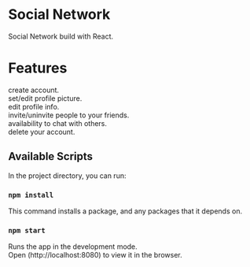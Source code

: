 # Social Network
Social Network build with React.

# Features 

create account.<br />
set/edit profile picture.<br />
edit profile info.<br />
invite/uninvite people to your friends.<br />
availability to chat with others.<br />
delete your account.<br />

## Available Scripts

In the project directory, you can run:

### `npm install`

This command installs a package, and any packages that it depends on.

### `npm start`

Runs the app in the development mode.<br />
Open (http://localhost:8080) to view it in the browser.
